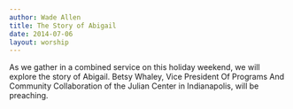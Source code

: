 ```yaml
---
author: Wade Allen
title: The Story of Abigail
date: 2014-07-06
layout: worship
---
```


As we gather in a combined service on this holiday weekend, we will explore the story of Abigail. Betsy Whaley, Vice President Of Programs And Community Collaboration of the Julian Center in Indianapolis, will be preaching.
